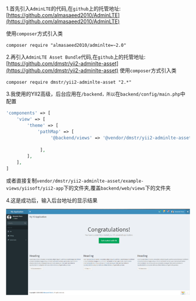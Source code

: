 1.首先引入`AdminLTE`的代码,在`github`上的托管地址:[https://github.com/almasaeed2010/AdminLTE](https://github.com/almasaeed2010/AdminLTE)

使用`composer`方式引入类

    composer require "almasaeed2010/adminlte=~2.0"

2.再引入`AdminLTE Asset Bundle`代码,在`github`上的托管地址:[https://github.com/dmstr/yii2-adminlte-asset](https://github.com/dmstr/yii2-adminlte-asset)
使用`composer`方式引入类

    composer require dmstr/yii2-adminlte-asset "2.*"


3.我使用的YII2高级，后台应用在`/backend，所以`在`backend/config/main.php`中配置

```php
'components' => [
    'view' => [
        'theme' => [
            'pathMap' => [
                 '@backend/views' => '@vendor/dmstr/yii2-adminlte-asset/example-views/yiisoft/yii2-app'

             ],
        ],
    ],
]
```

或者直接复制`vendor/dmstr/yii2-adminlte-asset/example-views/yiisoft/yii2-app`下的文件夹,覆盖`backend/web/views`下的文件夹



4.这是成功后，输入后台地址的显示结果

![](/assets/57b7e1d0c6f7294c63000000.png)




